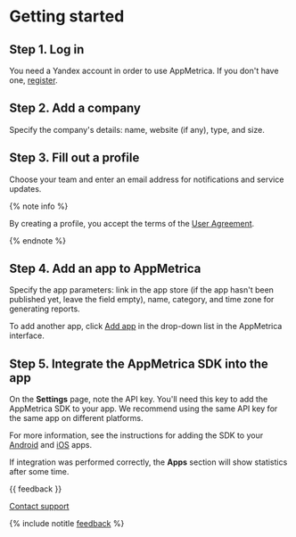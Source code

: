 # Getting started

## Step 1. Log in

You need a Yandex account in order to use AppMetrica. If you don't have one, [register](https://passport.yandex.ru/passport?mode=register).

## Step 2. Add a company

Specify the company's details: name, website (if any), type, and size.

## Step 3. Fill out a profile

Choose your team and enter an email address for notifications and service updates.

{% note info %}

By creating a profile, you accept the terms of the [User Agreement](https://legal.yandex.ru/metrica_termsofuse/).

{% endnote %}

## Step 4. Add an app to AppMetrica

Specify the app parameters: link in the app store (if the app hasn't been published yet, leave the field empty), name, category, and time zone for generating reports.

To add another app, click [Add app](https://appmetrika.yandex.ru/application/new) in the drop-down list in the AppMetrica interface.

## Step 5. Integrate the AppMetrica SDK into the app

On the **Settings** page, note the API key. You'll need this key to add the AppMetrica SDK to your app. We recommend using the same API key for the same app on different platforms.

For more information, see the instructions for adding the SDK to your [Android](sdk/android/analytics/quick-start.md) and [iOS](sdk/ios/analytics/quick-start.md) apps.

If integration was performed correctly, the **Apps** section will show statistics after some time.

{{ feedback }}

<a href="troubleshooting/feedback-new">
  <span class="button">Contact support</span>
</a>

{% include notitle [feedback](../_includes/feedback-button.md) %}